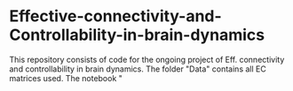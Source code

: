# Effective-connectivity-and-Controllability-in-brain-dynamics
This repository consists of code for the ongoing project of Eff. connectivity and controllability in brain dynamics. 
The folder "Data" contains all EC matrices used.
The notebook "
